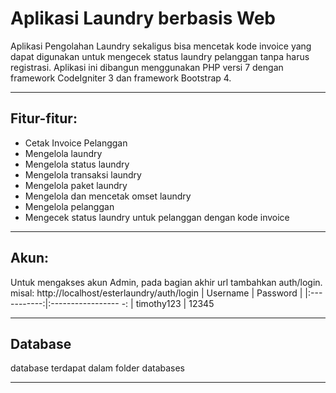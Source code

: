 # Aplikasi Laundry berbasis Web
Aplikasi Pengolahan Laundry sekaligus bisa mencetak kode invoice yang dapat digunakan untuk mengecek status laundry pelanggan tanpa harus registrasi.
Aplikasi ini dibangun menggunakan PHP versi 7 dengan framework CodeIgniter 3 dan framework Bootstrap 4.

___
## Fitur-fitur:
- Cetak Invoice Pelanggan
- Mengelola laundry
- Mengelola status laundry
- Mengelola transaksi laundry
- Mengelola paket laundry
- Mengelola dan mencetak omset laundry
- Mengelola pelanggan
- Mengecek status laundry untuk pelanggan dengan kode invoice
___
## Akun:
Untuk mengakses akun Admin, pada bagian akhir url tambahkan auth/login. misal: http://localhost/esterlaundry/auth/login
|       Username      | Password |
|:-----------:|:----------------- -:
| timothy123    | 12345             

___

## Database
database terdapat dalam folder databases
___




